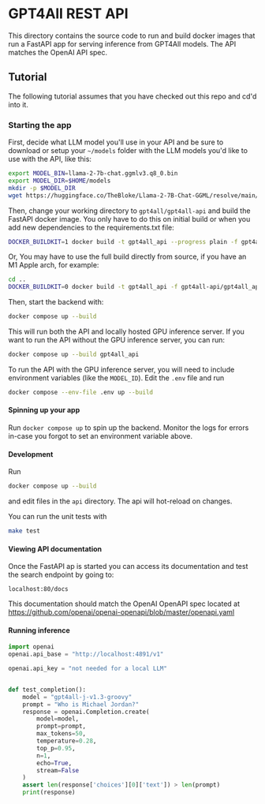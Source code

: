 # GPT4All REST API
This directory contains the source code to run and build docker images that run a FastAPI app
for serving inference from GPT4All models. The API matches the OpenAI API spec.

## Tutorial

The following tutorial assumes that you have checked out this repo and cd'd into it.

### Starting the app

First, decide what LLM model you'll use in your API and be sure to download or setup your `~/models` folder with the LLM models you'd like to use with the API, like this:
```bash
export MODEL_BIN=llama-2-7b-chat.ggmlv3.q8_0.bin
export MODEL_DIR=$HOME/models
mkdir -p $MODEL_DIR
wget https://huggingface.co/TheBloke/Llama-2-7B-Chat-GGML/resolve/main/${MODEL_BIN} -P $MODEL_DIR
```

Then, change your working directory to `gpt4all/gpt4all-api` and build the FastAPI docker image. You only have to do this on initial build or when you add new dependencies to the requirements.txt file:
```bash
DOCKER_BUILDKIT=1 docker build -t gpt4all_api --progress plain -f gpt4all_api/Dockerfile.buildkit .
```

Or, You may have to use the full build directly from source, if you have an M1 Apple arch, for example:
```bash
cd ..
DOCKER_BUILDKIT=0 docker build -t gpt4all_api -f gpt4all-api/gpt4all_api/Dockerfile.full .
```

Then, start the backend with:

```bash
docker compose up --build
```

This will run both the API and locally hosted GPU inference server. If you want to run the API without the GPU inference server, you can run:

```bash
docker compose up --build gpt4all_api
```

To run the API with the GPU inference server, you will need to include environment variables (like the `MODEL_ID`). Edit the `.env` file and run
```bash
docker compose --env-file .env up --build
```


#### Spinning up your app
Run `docker compose up` to spin up the backend. Monitor the logs for errors in-case you forgot to set an environment variable above.


#### Development
Run

```bash
docker compose up --build
```
and edit files in the `api` directory. The api will hot-reload on changes.

You can run the unit tests with

```bash
make test
```

#### Viewing API documentation

Once the FastAPI ap is started you can access its documentation and test the search endpoint by going to:
```
localhost:80/docs
```

This documentation should match the OpenAI OpenAPI spec located at https://github.com/openai/openai-openapi/blob/master/openapi.yaml


#### Running inference
```python
import openai
openai.api_base = "http://localhost:4891/v1"

openai.api_key = "not needed for a local LLM"


def test_completion():
    model = "gpt4all-j-v1.3-groovy"
    prompt = "Who is Michael Jordan?"
    response = openai.Completion.create(
        model=model,
        prompt=prompt,
        max_tokens=50,
        temperature=0.28,
        top_p=0.95,
        n=1,
        echo=True,
        stream=False
    )
    assert len(response['choices'][0]['text']) > len(prompt)
    print(response)
```
